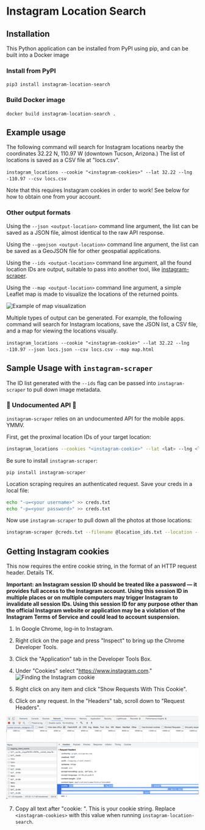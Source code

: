 # Instagram Location Search

## Installation
This Python application can be installed from PyPI using pip, and can be built into a Docker image
### Install from PyPI
`pip3 install instagram-location-search`

### Build Docker image
`docker build instagram-location-search .`
## Example usage

The following command will search for Instagram locations nearby the coordinates 32.22 N, 110.97 W (downtown Tucson, Arizona.) The list of locations is saved as a CSV file at "locs.csv".

```instagram_locations --cookie "<instagram-cookies>" --lat 32.22 --lng -110.97 --csv locs.csv```

Note that this requires Instagram cookies in order to work! See below for how to obtain one from your account.

### Other output formats

Using the `--json <output-location>` command line argument, the list can be saved as a JSON file, almost identical to the raw API response.

Using the `--geojson <output-location>` command line argument, the list can be saved as a GeoJSON file for other geospatial applications.

Using the `--ids <output-location>` command line argument, all the found location IDs are output, suitable to pass into another tool, like [instagram-scraper](https://github.com/arc298/instagram-scraper).

Using the `--map <output-location>` command line argument, a simple Leaflet map is made to visualize the locations of the returned points.

![Example of map visualization](docs/map-example.png)

Multiple types of output can be generated. For example, the following command will search for Instagram locations, save the JSON list, a CSV file, and a map for viewing the locations visually.

```instagram_locations --cookie "<instagram-cookie>" --lat 32.22 --lng -110.97 --json locs.json --csv locs.csv --map map.html```

## Sample Usage with `instagram-scraper`
The ID list generated with the `--ids` flag can be passed into `instagram-scraper` to pull down image metadata.

### :rotating_light: Undocumented API :rotating_light:
`instagram-scraper` relies on an undocumented API for the mobile apps. YMMV.

First, get the proximal location IDs of your target location:
```sh
instagram_locations --cookies "<instagram-cookie>" --lat <lat> --lng <lng> --ids location_ids.txt
```

Be sure to install `instagram-scraper`:
```
pip install instagram-scraper
```

Location scraping requires an authenticated request. Save your creds in a local file:
```sh
echo "-u=<your username>" >> creds.txt
echo "-p=<your password>" >> creds.txt
```

Now use `instagram-scraper` to pull down all the photos at those locations:
```sh
instagram-scraper @creds.txt --filename @location_ids.txt --location --include-location --destination <output dir>
```

## Getting Instagram cookies

This now requires the entire cookie string, in the format of an HTTP request header. Details TK.

__Important: an Instagram session ID should be treated like a password — it provides full access to the Instagram account. Using this session ID in multiple places or on multiple computers may trigger Instagram to invalidate all session IDs. Using this session ID for any purpose other than the official Instagram website or application may be a violation of the Instagram Terms of Service and could lead to account suspension.__

1. In Google Chrome, log-in to Instagram.
2. Right click on the page and press "Inspect" to bring up the Chrome Developer Tools.
3. Click the "Application" tab in the Developer Tools Box.
4. Under "Cookies" select "https://www.instagram.com."
![Finding the Instagram cookie](docs/cookies.jpg)

5. Right click on any item and click "Show Requests With This Cookie".
6. Click on any request. In the "Headers" tab, scroll down to "Request Headers".

![Finding the full cookie string](docs/cookies2.png)

7. Copy all text after "cookie: ". This is your cookie string. Replace `<instagram-cookies>` with this value when running `instagram-location-search`.
